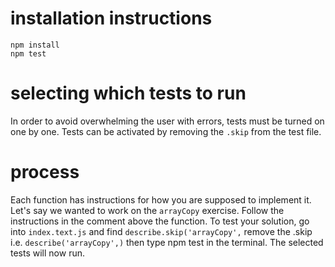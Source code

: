# installation instructions
```
npm install
npm test
```
# selecting which tests to run
In order to avoid overwhelming the user with errors, tests must be turned on one by one. Tests can
be activated by removing the `.skip` from the test file.

# process
Each function has instructions for how you are supposed to implement it. Let's say we wanted to work on the `arrayCopy`
exercise. Follow the instructions in the comment above the function. To test your solution, go into `index.text.js` and
find `describe.skip('arrayCopy',` remove the .skip i.e. `describe('arrayCopy',)` then type npm test in the terminal. The
selected tests will now run.